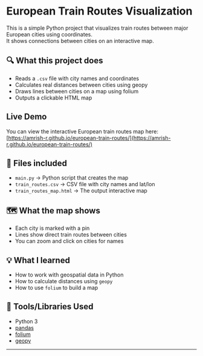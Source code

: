 # European Train Routes Visualization

This is a simple Python project that visualizes train routes between major European cities using coordinates.  
It shows connections between cities on an interactive map.

## 🔍 What this project does

- Reads a `.csv` file with city names and coordinates
- Calculates real distances between cities using geopy
- Draws lines between cities on a map using folium
- Outputs a clickable HTML map

## Live Demo

You can view the interactive European train routes map here:  
[https://amrish-r.github.io/european-train-routes/](https://amrish-r.github.io/european-train-routes/)

## 📁 Files included

- `main.py` → Python script that creates the map
- `train_routes.csv` → CSV file with city names and lat/lon
- `train_routes_map.html` → The output interactive map

## 🗺️ What the map shows

- Each city is marked with a pin
- Lines show direct train routes between cities
- You can zoom and click on cities for names

## 💡 What I learned

- How to work with geospatial data in Python
- How to calculate distances using `geopy`
- How to use `folium` to build a map

## 🔧 Tools/Libraries Used

- Python 3
- [pandas](https://pandas.pydata.org/)
- [folium](https://python-visualization.github.io/folium/)
- [geopy](https://geopy.readthedocs.io/)

---
